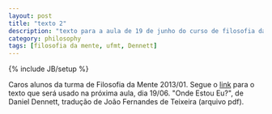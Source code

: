 ```yaml
---
layout: post
title: "texto 2"
description: "texto para a aula de 19 de junho do curso de filosofia da mente"
category: philosophy
tags: [filosofia da mente, ufmt, Dennett]
---
```

{% include JB/setup %}   
    
    
    
Caros alunos da turma de Filosofia da Mente 2013/01. Segue o [link](https://dl.dropboxusercontent.com/u/5666518/onde_estou_eu.pdf) para o texto que será usado na próxima aula, dia 19/06. "Onde Estou Eu?", de Daniel Dennett, tradução de João Fernandes de Teixeira (arquivo pdf).

